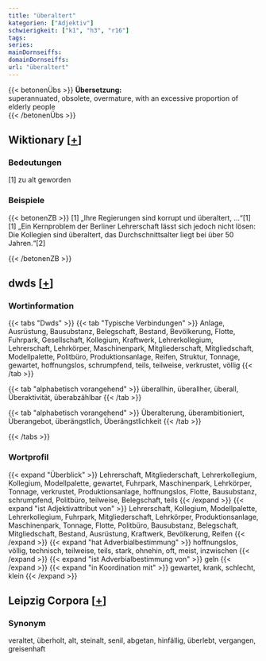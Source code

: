 ```yaml
---
title: "überaltert"
kategorien: ["Adjektiv"]
schwierigkeit: ["k1", "h3", "r16"]
tags:
series:
mainDornseiffs:
domainDornseiffs:
url: "überaltert"
---
```


{{< betonenÜbs >}}
**Übersetzung:**  
superannuated, obsolete, overmature, with an excessive proportion of elderly people  
{{< /betonenÜbs >}}

## Wiktionary [[+](https://de.wiktionary.org/wiki/überaltert)]

### Bedeutungen
[1] zu alt geworden  

### Beispiele
{{< betonenZB >}}
[1] „Ihre Regierungen sind korrupt und überaltert, …“[1]  
[1] „Ein Kernproblem der Berliner Lehrerschaft lässt sich jedoch nicht lösen: Die Kollegien sind überaltert, das Durchschnittsalter liegt bei über 50 Jahren.“[2]  

{{< /betonenZB >}}


## dwds [[+](https://www.dwds.de/wb/überaltert)]

### Wortinformation
{{< tabs "Dwds" >}}
{{< tab "Typische Verbindungen" >}}
Anlage, Ausrüstung, Bausubstanz, Belegschaft, Bestand, Bevölkerung, Flotte, Fuhrpark, Gesellschaft, Kollegium, Kraftwerk, Lehrerkollegium, Lehrerschaft, Lehrkörper, Maschinenpark, Mitgliederschaft, Mitgliedschaft, Modellpalette, Politbüro, Produktionsanlage, Reifen, Struktur, Tonnage, gewartet, hoffnungslos, schrumpfend, teils, teilweise, verkrustet, völlig
{{< /tab >}}

{{< tab "alphabetisch vorangehend" >}}
überallhin, überallher, überall, Überaktivität, überabzählbar
{{< /tab >}}

{{< tab "alphabetisch vorangehend" >}}
Überalterung, überambitioniert, Überangebot, überängstlich, Überängstlichkeit
{{< /tab >}}

{{< /tabs >}}

### Wortprofil
{{< expand "Überblick" >}} Lehrerschaft, Mitgliederschaft, Lehrerkollegium, Kollegium, Modellpalette, gewartet, Fuhrpark, Maschinenpark, Lehrkörper, Tonnage, verkrustet, Produktionsanlage, hoffnungslos, Flotte, Bausubstanz, schrumpfend, Politbüro, teilweise, Belegschaft, teils {{< /expand >}}
{{< expand "ist Adjektivattribut von" >}} Lehrerschaft, Kollegium, Modellpalette, Lehrerkollegium, Fuhrpark, Mitgliederschaft, Lehrkörper, Produktionsanlage, Maschinenpark, Tonnage, Flotte, Politbüro, Bausubstanz, Belegschaft, Mitgliedschaft, Bestand, Ausrüstung, Kraftwerk, Bevölkerung, Reifen {{< /expand >}}
{{< expand "hat Adverbialbestimmung" >}} hoffnungslos, völlig, technisch, teilweise, teils, stark, ohnehin, oft, meist, inzwischen {{< /expand >}}
{{< expand "ist Adverbialbestimmung von" >}} geln {{< /expand >}}
{{< expand "in Koordination mit" >}} gewartet, krank, schlecht, klein {{< /expand >}}

## Leipzig Corpora [[+](https://corpora.uni-leipzig.de/en/res?word=überaltert&corpusId=deu_newscrawl-public_2018)]


### Synonym
veraltet, überholt, alt, steinalt, senil, abgetan, hinfällig, überlebt, vergangen, greisenhaft

